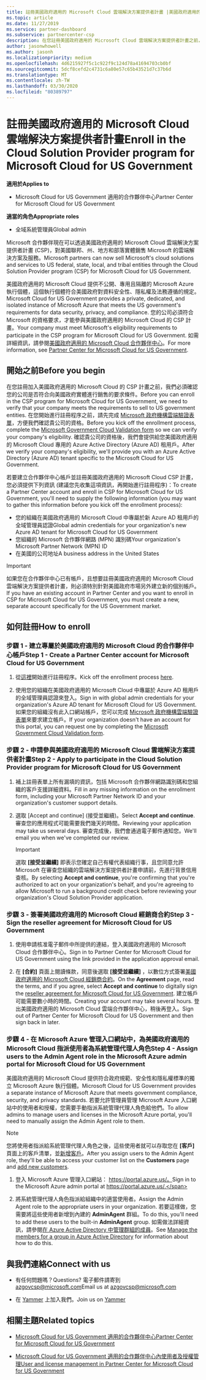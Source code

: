 ```yaml
---
title: 註冊美國政府適用的 Microsoft Cloud 雲端解決方案提供者計畫 |美國政府適用的 Microsoft Cloud 合作夥伴中心
ms.topic: article
ms.date: 11/27/2019
ms.service: partner-dashboard
ms.subservice: partnercenter-csp
description: 在您註冊美國政府適用的 Microsoft Cloud 雲端解決方案提供者計畫之前，請先深入了解 CSP 計畫需求。
author: jasonwhowell
ms.author: jasonh
ms.localizationpriority: medium
ms.openlocfilehash: 4d6215927f5c1c922f9c124d78a41694703cb0bf
ms.sourcegitcommit: 5dcf8cefd2c4731c6a80e57c65b43521d7c37b6d
ms.translationtype: MT
ms.contentlocale: zh-TW
ms.lasthandoff: 03/30/2020
ms.locfileid: "80389797"
---
```

# <a name="enroll-in-the-cloud-solution-provider-program-for-microsoft-cloud-for-us-government"></a><span data-ttu-id="7aea3-103">註冊美國政府適用的 Microsoft Cloud 雲端解決方案提供者計畫</span><span class="sxs-lookup"><span data-stu-id="7aea3-103">Enroll in the Cloud Solution Provider program for Microsoft Cloud for US Government</span></span>

<span data-ttu-id="7aea3-104">**適用於**</span><span class="sxs-lookup"><span data-stu-id="7aea3-104">**Applies to**</span></span>

- <span data-ttu-id="7aea3-105">Microsoft Cloud for US Government 適用的合作夥伴中心</span><span class="sxs-lookup"><span data-stu-id="7aea3-105">Partner Center for Microsoft Cloud for US Government</span></span>

<span data-ttu-id="7aea3-106">**適當的角色**</span><span class="sxs-lookup"><span data-stu-id="7aea3-106">**Appropriate roles**</span></span>

- <span data-ttu-id="7aea3-107">全域系統管理員</span><span class="sxs-lookup"><span data-stu-id="7aea3-107">Global admin</span></span>

<span data-ttu-id="7aea3-108">Microsoft 合作夥伴現在可以透過美國政府適用的 Microsoft Cloud 雲端解決方案提供者計畫 (CSP)，對美國聯邦、州、地方和部落實體銷售 Microsoft 的雲端解決方案及服務。</span><span class="sxs-lookup"><span data-stu-id="7aea3-108">Microsoft partners can now sell Microsoft's cloud solutions and services to US federal, state, local, and tribal entities through the Cloud Solution Provider program (CSP) for Microsoft Cloud for US Government.</span></span> 

<span data-ttu-id="7aea3-109">美國政府適用的 Microsoft Cloud 提供不公開、專用且隔離的 Microsoft Azure 執行個體，這個執行個體符合美國政府對資料安全性、隱私權及法務遵循的規定。</span><span class="sxs-lookup"><span data-stu-id="7aea3-109">Microsoft Cloud for US Government provides a private, dedicated, and isolated instance of Microsoft Azure that meets the US government's requirements for data security, privacy, and compliance.</span></span> <span data-ttu-id="7aea3-110">您的公司必須符合 Microsoft 的資格要求，才能參與美國政府適用的 Microsoft Cloud 的 CSP 計畫。</span><span class="sxs-lookup"><span data-stu-id="7aea3-110">Your company must meet Microsoft's eligibility requirements to participate in the CSP program for Microsoft Cloud for US Government.</span></span> <span data-ttu-id="7aea3-111">如需詳細資訊，請參閱[美國政府適用的 Microsoft Cloud 合作夥伴中心](partner-center-for-microsoft-us-govt-cloud.md)。</span><span class="sxs-lookup"><span data-stu-id="7aea3-111">For more information, see [Partner Center for Microsoft Cloud for US Government](partner-center-for-microsoft-us-govt-cloud.md).</span></span>

## <a name="before-you-begin"></a><span data-ttu-id="7aea3-112">開始之前</span><span class="sxs-lookup"><span data-stu-id="7aea3-112">Before you begin</span></span>

<span data-ttu-id="7aea3-113">在您註冊加入美國政府適用的 Microsoft Cloud 的 CSP 計畫之前，我們必須確認您的公司是否符合向美國政府實體進行銷售的要求條件。</span><span class="sxs-lookup"><span data-stu-id="7aea3-113">Before you can enroll in the CSP program for Microsoft Cloud for US Government, we need to verify that your company meets the requirements to sell to US government entities.</span></span> <span data-ttu-id="7aea3-114">在您開始進行註冊程序之前，請先完成 [Microsoft 政府機構雲端驗證表單](https://azuregov.microsoft.com/csp)，方便我們確認貴公司的資格。</span><span class="sxs-lookup"><span data-stu-id="7aea3-114">Before you kick off the enrollment process, complete the [Microsoft Government Cloud Validation form](https://azuregov.microsoft.com/csp) so we can verify your company's eligibility.</span></span> <span data-ttu-id="7aea3-115">確認貴公司的資格後，我們會提供給您美國政府適用的 Microsoft Cloud 專用的 Azure Active Directory (Azure AD) 租用戶。</span><span class="sxs-lookup"><span data-stu-id="7aea3-115">After we verify your company's eligibility, we'll provide you with an Azure Active Directory (Azure AD) tenant specific to the Microsoft Cloud for US Government.</span></span>  

<span data-ttu-id="7aea3-116">若要建立合作夥伴中心帳戶並註冊美國政府適用的 Microsoft Cloud CSP 計畫，您必須提供下列資訊 (建議您先收集這項資訊，再開始進行註冊程序)：</span><span class="sxs-lookup"><span data-stu-id="7aea3-116">To create a Partner Center account and enroll in CSP for Microsoft Cloud for US Government, you'll need to supply the following information (you may want to gather this information before you kick off the enrollment process):</span></span>

-  <span data-ttu-id="7aea3-117">您的組織在美國政府適用的 Microsoft Cloud 中專屬於新 Azure AD 租用戶的全域管理員認證</span><span class="sxs-lookup"><span data-stu-id="7aea3-117">Global admin credentials for your organization's new Azure AD tenant for Microsoft Cloud for US Government</span></span>
-  <span data-ttu-id="7aea3-118">您組織的 Microsoft 合作夥伴網路 (MPN) 識別碼</span><span class="sxs-lookup"><span data-stu-id="7aea3-118">Your organization's Microsoft Partner Network (MPN) ID</span></span> 
-  <span data-ttu-id="7aea3-119">在美國的公司地址</span><span class="sxs-lookup"><span data-stu-id="7aea3-119">A business address in the United States</span></span>

> [!IMPORTANT]  
> <span data-ttu-id="7aea3-120">如果您在合作夥伴中心已有帳戶，且想要註冊美國政府適用的 Microsoft Cloud 雲端解決方案提供者計畫，則必須特別針對美國政府市場另外建立新的個別帳戶。</span><span class="sxs-lookup"><span data-stu-id="7aea3-120">If you have an existing account in Partner Center and you want to enroll in CSP for Microsoft Cloud for US Government, you must create a new, separate account specifically for the US Government market.</span></span>

## <a name="how-to-enroll"></a><span data-ttu-id="7aea3-121">如何註冊</span><span class="sxs-lookup"><span data-stu-id="7aea3-121">How to enroll</span></span> 

### <a name="step-1---create-a-partner-center-account-for-microsoft-cloud-for-us-government"></a><span data-ttu-id="7aea3-122">步驟 1 - 建立專屬於美國政府適用的 Microsoft Cloud 的合作夥伴中心帳戶</span><span class="sxs-lookup"><span data-stu-id="7aea3-122">Step 1 - Create a Partner Center account for Microsoft Cloud for US Government</span></span>

1.  <span data-ttu-id="7aea3-123">從[這裡](https://partnercenter.microsoft.com/register/resellerusgjoinnow)開始進行註冊程序。</span><span class="sxs-lookup"><span data-stu-id="7aea3-123">Kick off the enrollment process [here](https://partnercenter.microsoft.com/register/resellerusgjoinnow).</span></span> 

2.  <span data-ttu-id="7aea3-124">使用您的組織在美國政府適用的 Microsoft Cloud 中專屬於 Azure AD 租用戶的全域管理員認證來登入。</span><span class="sxs-lookup"><span data-stu-id="7aea3-124">Sign in with global admin credentials for your organization's Azure AD tenant for Microsoft Cloud for US Government.</span></span> <span data-ttu-id="7aea3-125">如果您的組織沒有此入口網站帳戶，您可以完成 [Microsoft 政府機構雲端驗證表單](https://azuregov.microsoft.com/csp)來要求建立帳戶。</span><span class="sxs-lookup"><span data-stu-id="7aea3-125">If your organization doesn't have an account for this portal, you can request one by completing the [Microsoft Government Cloud Validation form](https://azuregov.microsoft.com/csp).</span></span>


### <a name="step-2---apply-to-participate-in-the-cloud-solution-provider-program-for-microsoft-cloud-for-us-government"></a><span data-ttu-id="7aea3-126">步驟 2 - 申請參與美國政府適用的 Microsoft Cloud 雲端解決方案提供者計畫</span><span class="sxs-lookup"><span data-stu-id="7aea3-126">Step 2 - Apply to participate in the Cloud Solution Provider program for Microsoft Cloud for US Government</span></span>

1.  <span data-ttu-id="7aea3-127">補上註冊表單上所有漏填的資訊，包括 Microsoft 合作夥伴網路識別碼和您組織的客戶支援詳細資料。</span><span class="sxs-lookup"><span data-stu-id="7aea3-127">Fill in any missing information on the enrollment form, including your Microsoft Partner Network ID and your organization's customer support details.</span></span> 

2.  <span data-ttu-id="7aea3-128">選取 \[Accept and continue\] (接受並繼續)。</span><span class="sxs-lookup"><span data-stu-id="7aea3-128">Select **Accept and continue**.</span></span> <span data-ttu-id="7aea3-129">審查您的應用程式可能需要我們幾天的時間。</span><span class="sxs-lookup"><span data-stu-id="7aea3-129">Reviewing your application may take us several days.</span></span> <span data-ttu-id="7aea3-130">審查完成後，我們會通過電子郵件通知您。</span><span class="sxs-lookup"><span data-stu-id="7aea3-130">We'll email you when we've completed our review.</span></span>

    > [!IMPORTANT]  
    > <span data-ttu-id="7aea3-131">選取 **\[接受並繼續\]** 即表示您確定自己有權代表組織行事，且您同意允許 Microsoft 在審查您組織的雲端解決方案提供者計畫申請前，先進行背景信用查核。</span><span class="sxs-lookup"><span data-stu-id="7aea3-131">By selecting **Accept and continue**, you're confirming that you're authorized to act on your organization's behalf, and you're agreeing to allow Microsoft to run a background credit check before reviewing your organization's Cloud Solution Provider application.</span></span>


### <a name="step-3---sign-the-reseller-agreement-for-microsoft-cloud-for-us-government"></a><span data-ttu-id="7aea3-132">步驟 3 - 簽署美國政府適用的 Microsoft Cloud 經銷商合約</span><span class="sxs-lookup"><span data-stu-id="7aea3-132">Step 3 - Sign the reseller agreement for Microsoft Cloud for US Government</span></span>

1. <span data-ttu-id="7aea3-133">使用申請核准電子郵件中所提供的連結，登入美國政府適用的 Microsoft Cloud 合作夥伴中心。</span><span class="sxs-lookup"><span data-stu-id="7aea3-133">Sign in to Partner Center for Microsoft Cloud for US Government using the link provided in the application approval email.</span></span> 

2. <span data-ttu-id="7aea3-134">在 **\[合約\]** 頁面上閱讀條款，同意後選取 **\[接受並繼續\]** ，以數位方式簽署[美國政府適用的 Microsoft Cloud 經銷商合約](https://go.microsoft.com/fwlink/p/?linkid=843364)。</span><span class="sxs-lookup"><span data-stu-id="7aea3-134">On the **Agreement** page, read the terms, and if you agree, select **Accept and continue** to digitally sign the [reseller agreement for Microsoft Cloud for US Government](https://go.microsoft.com/fwlink/p/?linkid=843364).</span></span> <span data-ttu-id="7aea3-135">建立帳戶可能需要數小時的時間。</span><span class="sxs-lookup"><span data-stu-id="7aea3-135">Creating your account may take several hours.</span></span> <span data-ttu-id="7aea3-136">登出美國政府適用的 Microsoft Cloud 雲端合作夥伴中心，稍後再登入。</span><span class="sxs-lookup"><span data-stu-id="7aea3-136">Sign out of Partner Center for Microsoft Cloud for US Government and then sign back in later.</span></span>


### <a name="step-4---assign-users-to-the-admin-agent-role-in-the-microsoft-azure-admin-portal-for-microsoft-cloud-for-us-government"></a><span data-ttu-id="7aea3-137">步驟 4 - 在 Microsoft Azure 管理入口網站中，為美國政府適用的 Microsoft Cloud 指派使用者為系統管理代理人角色</span><span class="sxs-lookup"><span data-stu-id="7aea3-137">Step 4 - Assign users to the Admin Agent role in the Microsoft Azure admin portal for Microsoft Cloud for US Government</span></span>

<span data-ttu-id="7aea3-138">美國政府適用的 Microsoft Cloud 提供符合政府規範、安全性和隱私權標準的獨立 Microsoft Azure 執行個體。</span><span class="sxs-lookup"><span data-stu-id="7aea3-138">Microsoft Cloud for US Government provides a separate instance of Microsoft Azure that meets government compliance, security, and privacy standards.</span></span> <span data-ttu-id="7aea3-139">若要允許管理員管理 Microsoft Azure 入口網站中的使用者和授權，您需要手動指派系統管理代理人角色給他們。</span><span class="sxs-lookup"><span data-stu-id="7aea3-139">To allow admins to manage users and licenses in the Microsoft Azure portal, you'll need to manually assign the Admin Agent role to them.</span></span>

> [!NOTE]  
> <span data-ttu-id="7aea3-140">您將使用者指派給系統管理代理人角色之後，這些使用者就可以存取您在 **\[客戶\]** 頁面上的客戶清單，並[新增客戶](add-a-new-customer.md)。</span><span class="sxs-lookup"><span data-stu-id="7aea3-140">After you assign users to the Admin Agent role, they'll be able to access your customer list on the **Customers** page and [add new customers](add-a-new-customer.md).</span></span>   

1.  <span data-ttu-id="7aea3-141">登入 Microsoft Azure 管理入口網站： https://portal.azure.us/。</span><span class="sxs-lookup"><span data-stu-id="7aea3-141">Sign in to the Microsoft Azure admin portal at https://portal.azure.us/.</span></span>

2.  <span data-ttu-id="7aea3-142">將系統管理代理人角色指派給組織中的適當使用者。</span><span class="sxs-lookup"><span data-stu-id="7aea3-142">Assign the Admin Agent role to the appropriate users in your organization.</span></span> <span data-ttu-id="7aea3-143">若要這樣做，您需要將這些使用者新增到內建的 **AdminAgent** 群組。</span><span class="sxs-lookup"><span data-stu-id="7aea3-143">To do this, you'll need to add these users to the built-in **AdminAgent** group.</span></span> <span data-ttu-id="7aea3-144">如需做法詳細資訊，請參閱[在 Azure Active Directory 中管理群組的成員](https://docs.microsoft.com/azure/active-directory/active-directory-groups-members-azure-portal)。</span><span class="sxs-lookup"><span data-stu-id="7aea3-144">See [Manage the members for a group in Azure Active Directory](https://docs.microsoft.com/azure/active-directory/active-directory-groups-members-azure-portal) for information about how to do this.</span></span>
 
## <a name="connect-with-us"></a><span data-ttu-id="7aea3-145">與我們連絡</span><span class="sxs-lookup"><span data-stu-id="7aea3-145">Connect with us</span></span>

- <span data-ttu-id="7aea3-146">有任何問題嗎？</span><span class="sxs-lookup"><span data-stu-id="7aea3-146">Questions?</span></span> <span data-ttu-id="7aea3-147">電子郵件請寄到 azgovcsp@microsoft.com</span><span class="sxs-lookup"><span data-stu-id="7aea3-147">Email us at azgovcsp@microsoft.com</span></span>

- <span data-ttu-id="7aea3-148">在 [Yammer](https://www.yammer.com/cloudpartnercommunity/#/threads/inGroup?type=in_group&feedId=11509777&view=all) 上加入我們。</span><span class="sxs-lookup"><span data-stu-id="7aea3-148">Join us on [Yammer](https://www.yammer.com/cloudpartnercommunity/#/threads/inGroup?type=in_group&feedId=11509777&view=all)</span></span> 

## <a name="related-topics"></a><span data-ttu-id="7aea3-149">相關主題</span><span class="sxs-lookup"><span data-stu-id="7aea3-149">Related topics</span></span>

-  [<span data-ttu-id="7aea3-150">Microsoft Cloud for US Government 適用的合作夥伴中心</span><span class="sxs-lookup"><span data-stu-id="7aea3-150">Partner Center for Microsoft Cloud for US Government</span></span>](partner-center-for-microsoft-us-govt-cloud.md)

-  [<span data-ttu-id="7aea3-151">Microsoft Cloud for US Government 適用的合作夥伴中心內使用者及授權管理</span><span class="sxs-lookup"><span data-stu-id="7aea3-151">User and license management in Partner Center for Microsoft Cloud for US Government</span></span>](user-management-in-partner-center-for-microsoft-us-govt-cloud.md)


